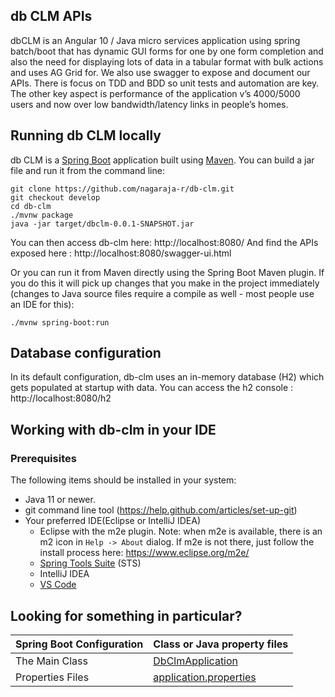 ## db CLM  APIs
dbCLM is an Angular 10 / Java micro services application using spring batch/boot that has dynamic GUI forms for one by one form completion and also the need for displaying lots of data in a tabular format with bulk actions and uses AG Grid for. We also use swagger to expose and document our APIs. There is focus on TDD and BDD so unit tests and automation are key. The other key aspect is performance of the application v’s 4000/5000 users and now over low bandwidth/latency links in people’s homes.

## Running db CLM locally
db CLM is a [Spring Boot](https://spring.io/guides/gs/spring-boot) application built using [Maven](https://spring.io/guides/gs/maven/). You can build a jar file and run it from the command line:


```
git clone https://github.com/nagaraja-r/db-clm.git
git checkout develop
cd db-clm
./mvnw package
java -jar target/dbclm-0.0.1-SNAPSHOT.jar
```

You can then access db-clm here: http://localhost:8080/
And find the APIs exposed here : http://localhost:8080/swagger-ui.html

Or you can run it from Maven directly using the Spring Boot Maven plugin. If you do this it will pick up changes that you make in the project immediately (changes to Java source files require a compile as well - most people use an IDE for this):

```
./mvnw spring-boot:run
```

## Database configuration

In its default configuration, db-clm uses an in-memory database (H2) which
gets populated at startup with data.
You can access the h2 console : http://localhost:8080/h2

## Working with db-clm in your IDE

### Prerequisites
The following items should be installed in your system:
* Java 11 or newer.
* git command line tool (https://help.github.com/articles/set-up-git)
* Your preferred IDE(Eclipse or IntelliJ IDEA)
    * Eclipse with the m2e plugin. Note: when m2e is available, there is an m2 icon in `Help -> About` dialog. If m2e is
      not there, just follow the install process here: https://www.eclipse.org/m2e/
    * [Spring Tools Suite](https://spring.io/tools) (STS)
    * IntelliJ IDEA
    * [VS Code](https://code.visualstudio.com)

## Looking for something in particular?

|Spring Boot Configuration | Class or Java property files  |
|--------------------------|---|
|The Main Class | [DbClmApplication](https://github.com/nagaraja-r/db-clm/blob/develop/src/main/java/com/db/task/dbclm/DbClmApplication.java) |
|Properties Files | [application.properties](https://github.com/nagaraja-r/db-clm/tree/develop/src/main/resources) |
